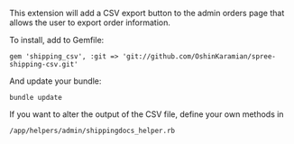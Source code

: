 This extension will add a CSV export button to the admin orders page that allows the user to export order information.

To install, add to Gemfile:

	gem 'shipping_csv', :git => 'git://github.com/OshinKaramian/spree-shipping-csv.git'

And update your bundle:

	bundle update

If you want to alter the output of the CSV file, define your own methods in 

    /app/helpers/admin/shippingdocs_helper.rb


